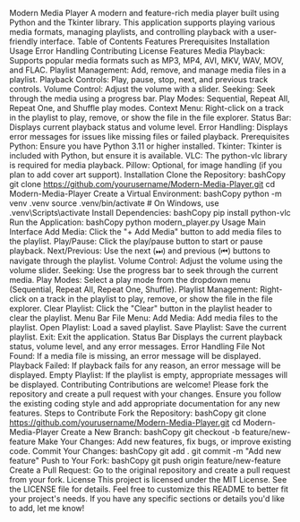 Modern Media Player
A modern and feature-rich media player built using Python and the Tkinter library. This application supports playing various media formats, managing playlists, and controlling playback with a user-friendly interface.
Table of Contents
Features
Prerequisites
Installation
Usage
Error Handling
Contributing
License
Features
Media Playback: Supports popular media formats such as MP3, MP4, AVI, MKV, WAV, MOV, and FLAC.
Playlist Management: Add, remove, and manage media files in a playlist.
Playback Controls: Play, pause, stop, next, and previous track controls.
Volume Control: Adjust the volume with a slider.
Seeking: Seek through the media using a progress bar.
Play Modes: Sequential, Repeat All, Repeat One, and Shuffle play modes.
Context Menu: Right-click on a track in the playlist to play, remove, or show the file in the file explorer.
Status Bar: Displays current playback status and volume level.
Error Handling: Displays error messages for issues like missing files or failed playback.
Prerequisites
Python: Ensure you have Python 3.11 or higher installed.
Tkinter: Tkinter is included with Python, but ensure it is available.
VLC: The python-vlc library is required for media playback.
Pillow: Optional, for image handling (if you plan to add cover art support).
Installation
Clone the Repository:
bashCopy
git clone https://github.com/yourusername/Modern-Media-Player.git
cd Modern-Media-Player
Create a Virtual Environment:
bashCopy
python -m venv .venv
source .venv/bin/activate  # On Windows, use .venv\Scripts\activate
Install Dependencies:
bashCopy
pip install python-vlc
Run the Application:
bashCopy
python modern_player.py
Usage
Main Interface
Add Media: Click the "+ Add Media" button to add media files to the playlist.
Play/Pause: Click the play/pause button to start or pause playback.
Next/Previous: Use the next (⏭) and previous (⏮) buttons to navigate through the playlist.
Volume Control: Adjust the volume using the volume slider.
Seeking: Use the progress bar to seek through the current media.
Play Modes: Select a play mode from the dropdown menu (Sequential, Repeat All, Repeat One, Shuffle).
Playlist Management: Right-click on a track in the playlist to play, remove, or show the file in the file explorer.
Clear Playlist: Click the "Clear" button in the playlist header to clear the playlist.
Menu Bar
File Menu:
Add Media: Add media files to the playlist.
Open Playlist: Load a saved playlist.
Save Playlist: Save the current playlist.
Exit: Exit the application.
Status Bar
Displays the current playback status, volume level, and any error messages.
Error Handling
File Not Found: If a media file is missing, an error message will be displayed.
Playback Failed: If playback fails for any reason, an error message will be displayed.
Empty Playlist: If the playlist is empty, appropriate messages will be displayed.
Contributing
Contributions are welcome! Please fork the repository and create a pull request with your changes. Ensure you follow the existing coding style and add appropriate documentation for any new features.
Steps to Contribute
Fork the Repository:
bashCopy
git clone https://github.com/yourusername/Modern-Media-Player.git
cd Modern-Media-Player
Create a New Branch:
bashCopy
git checkout -b feature/new-feature
Make Your Changes:
Add new features, fix bugs, or improve existing code.
Commit Your Changes:
bashCopy
git add .
git commit -m "Add new feature"
Push to Your Fork:
bashCopy
git push origin feature/new-feature
Create a Pull Request:
Go to the original repository and create a pull request from your fork.
License
This project is licensed under the MIT License. See the LICENSE file for details.
Feel free to customize this README to better fit your project's needs. If you have any specific sections or details you'd like to add, let me know!
 
